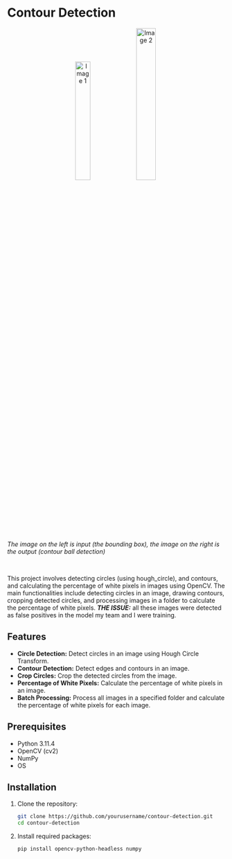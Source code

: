 # Contour Detection

<p align="center">
  <img src="https://github.com/user-attachments/assets/469738f0-b328-4885-8369-479499fa820f" alt="Image 1" width="26.5%" />
  <img src="https://github.com/user-attachments/assets/12376bc3-1b93-4122-ad3f-da1ac54dda95" alt="Image 2" width="30%" />
</p>

*The image on the left is input (the bounding box), the image on the right is the output (contour ball detection)*

<br>

This project involves detecting circles (using hough_circle), and contours, and calculating the percentage of white pixels in images using OpenCV. The main functionalities include detecting circles in an image, drawing contours, cropping detected circles, and processing images in a folder to calculate the percentage of white pixels. ***THE ISSUE:*** all these images were detected as false positives in the model my team and I were training.

## Features

- **Circle Detection:** Detect circles in an image using Hough Circle Transform.
- **Contour Detection:** Detect edges and contours in an image.
- **Crop Circles:** Crop the detected circles from the image.
- **Percentage of White Pixels:** Calculate the percentage of white pixels in an image.
- **Batch Processing:** Process all images in a specified folder and calculate the percentage of white pixels for each image.

## Prerequisites

- Python 3.11.4
- OpenCV (cv2)
- NumPy
- OS

## Installation

1. Clone the repository:
   ```bash
   git clone https://github.com/yourusername/contour-detection.git
   cd contour-detection
   ```
2. Install required packages:
   ```bash
   pip install opencv-python-headless numpy
   ```
